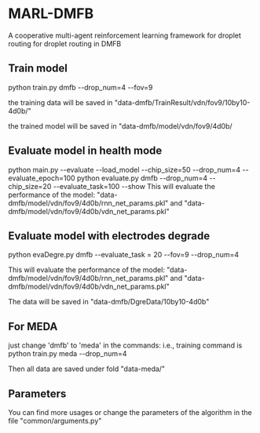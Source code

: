 # MARL-DMFB
A cooperative multi-agent reinforcement learning framework for droplet routing for droplet routing in DMFB

## Train model
python train.py dmfb --drop_num=4 --fov=9

the training data will be saved in "data-dmfb/TrainResult/vdn/fov9/10by10-4d0b/"

the trained model will be saved in "data-dmfb/model/vdn/fov9/4d0b/

## Evaluate model in health mode
python main.py --evaluate --load_model --chip_size=50 --drop_num=4 --evaluate_epoch=100
python evaluate.py dmfb --drop_num=4 --chip_size=20 --evaluate_task=100 --show
This will evaluate the performance of the model: "data-dmfb/model/vdn/fov9/4d0b/rnn_net_params.pkl" and "data-dmfb/model/vdn/fov9/4d0b/vdn_net_params.pkl"

## Evaluate model with electrodes degrade
python evaDegre.py dmfb --evaluate_task = 20 --fov=9 --drop_num=4

This will evaluate the performance of the model: "data-dmfb/model/vdn/fov9/4d0b/rnn_net_params.pkl" and "data-dmfb/model/vdn/fov9/4d0b/vdn_net_params.pkl"

The data will be saved in "data-dmfb/DgreData/10by10-4d0b"

## For MEDA
just change 'dmfb' to 'meda' in the commands: i.e., training command is
python train.py meda --drop_num=4

Then all data are saved under fold "data-meda/"

## Parameters
You can find more usages or change the parameters of the algorithm in the file "common/arguments.py"
